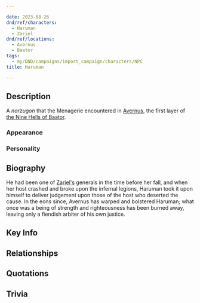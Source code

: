 ```yaml
---

date: 2023-08-26
dnd/ref/characters:
  - Haruman
  - Zariel
dnd/ref/locations:
  - Avernus
  - Baator
tags:
  - my/DND/campaigns/import_campaign/characters/NPC
title: Haruman

---
```


## Description

A _narzugon_ that the Menagerie encountered in [Avernus](/dnd/locations/avernus), the first layer of [the Nine Hells of Baator](/dnd/locations/baator).

### Appearance

### Personality

## Biography

He had been one of [Zariel's](/dnd/npcs/zariel) generals in the time before her fall, and when her host crashed and broke upon the infernal legions, Haruman took it upon himself to deliver judgement upon those of the host who deserted the cause. In the eons since, Avernus has warped and bolstered Haruman; what once was a being of strength and righteousness has been burned away, leaving only a fiendish arbiter of his own justice.

## Key Info

## Relationships

## Quotations

## Trivia

